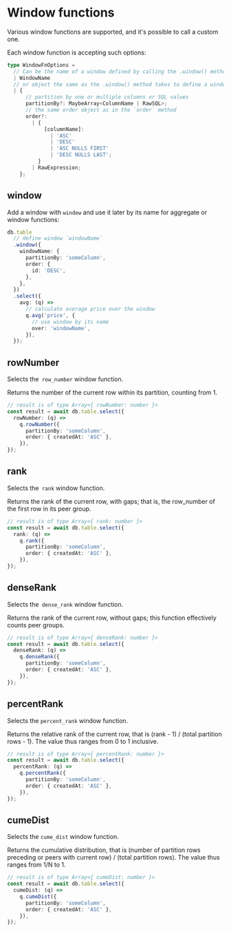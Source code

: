 # Window functions

Various window functions are supported, and it's possible to call a custom one.

Each window function is accepting such options:

```ts
type WindowFnOptions =
  // Can be the name of a window defined by calling the .window() method,
  | WindowName
  // or object the same as the .window() method takes to define a window.
  | {
      // partition by one or multiple columns or SQL values
      partitionBy?: MaybeArray<ColumnName | RawSQL>;
      // the same order object as in the `order` method
      order?:
        | {
            [columnName]:
              | 'ASC'
              | 'DESC'
              | 'ASC NULLS FIRST'
              | 'DESC NULLS LAST';
          }
        | RawExpression;
    };
```

## window

[//]: # 'has JSDoc'

Add a window with `window` and use it later by its name for aggregate or window functions:

```ts
db.table
  // define window `windowName`
  .window({
    windowName: {
      partitionBy: 'someColumn',
      order: {
        id: 'DESC',
      },
    },
  })
  .select({
    avg: (q) =>
      // calculate average price over the window
      q.avg('price', {
        // use window by its name
        over: 'windowName',
      }),
  });
```

## rowNumber

[//]: # 'has JSDoc'

Selects the` row_number` window function.

Returns the number of the current row within its partition, counting from 1.

```ts
// result is of type Array<{ rowNumber: number }>
const result = await db.table.select({
  rowNumber: (q) =>
    q.rowNumber({
      partitionBy: 'someColumn',
      order: { createdAt: 'ASC' },
    }),
});
```

## rank

[//]: # 'has JSDoc'

Selects the` rank` window function.

Returns the rank of the current row, with gaps; that is, the row_number of the first row in its peer group.

```ts
// result is of type Array<{ rank: number }>
const result = await db.table.select({
  rank: (q) =>
    q.rank({
      partitionBy: 'someColumn',
      order: { createdAt: 'ASC' },
    }),
});
```

## denseRank

[//]: # 'has JSDoc'

Selects the` dense_rank` window function.

Returns the rank of the current row, without gaps; this function effectively counts peer groups.

```ts
// result is of type Array<{ denseRank: number }>
const result = await db.table.select({
  denseRank: (q) =>
    q.denseRank({
      partitionBy: 'someColumn',
      order: { createdAt: 'ASC' },
    }),
});
```

## percentRank

[//]: # 'has JSDoc'

Selects the `percent_rank` window function.

Returns the relative rank of the current row, that is (rank - 1) / (total partition rows - 1). The value thus ranges from 0 to 1 inclusive.

```ts
// result is of type Array<{ percentRank: number }>
const result = await db.table.select({
  percentRank: (q) =>
    q.percentRank({
      partitionBy: 'someColumn',
      order: { createdAt: 'ASC' },
    }),
});
```

## cumeDist

[//]: # 'has JSDoc'

Selects the `cume_dist` window function.

Returns the cumulative distribution, that is (number of partition rows preceding or peers with current row) / (total partition rows). The value thus ranges from 1/N to 1.

```ts
// result is of type Array<{ cumeDist: number }>
const result = await db.table.select({
  cumeDist: (q) =>
    q.cumeDist({
      partitionBy: 'someColumn',
      order: { createdAt: 'ASC' },
    }),
});
```
